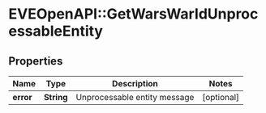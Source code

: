 # EVEOpenAPI::GetWarsWarIdUnprocessableEntity

## Properties
Name | Type | Description | Notes
------------ | ------------- | ------------- | -------------
**error** | **String** | Unprocessable entity message | [optional] 


